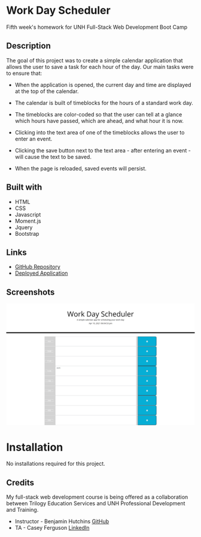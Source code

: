 # Work Day Scheduler

Fifth week's homework for UNH Full-Stack Web Development Boot Camp

## Description 

The goal of this project was to create a simple calendar application that allows the user to save a task for each hour of the day. Our main tasks were to ensure that:

* When the application is opened, the current day and time are displayed at the top of the calendar.

* The calendar is built of timeblocks for the hours of a standard work day.

* The timeblocks are color-coded so that the user can tell at a glance which hours have passed, which are ahead, and what hour it is now.

* Clicking into the text area of one of the timeblocks allows the user to enter an event. 

* Clicking the save button next to the text area - after entering an event - will cause the text to be saved. 

* When the page is reloaded, saved events will persist.

## Built with

* HTML
* CSS
* Javascript
* Moment.js
* Jquery
* Bootstrap

## Links

* [GitHub Repository](https://github.com/shabobble/day-planner)
* [Deployed Application](https://shabobble.github.io/day-planner/)

## Screenshots

![Screenshot](/assets/screencap.jpg)


# Installation

No installations required for this project.

## Credits

My full-stack web development course is being offered as a collaboration between Trilogy Education Services and UNH Professional Development and Training.

* Instructor - Benjamin Hutchins [GitHub](https://github.com/benhutchins)
* TA - Casey Ferguson [LinkedIn](https://www.linkedin.com/in/casey-a-ferguson/)